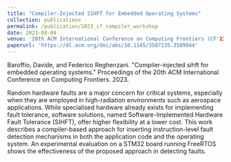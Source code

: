 ```yaml
---
title: "Compiler-Injected SIHFT for Embedded Operating Systems"
collection: publications
permalink: /publication/2023_cf_compiler_workshop
date: 2023-08-04
venue: '20th ACM International Conference on Computing Frontiers (CF'23)'
paperurl: 'https://dl.acm.org/doi/abs/10.1145/3587135.3589944'
---
```


Baroffio, Davide, and Federico Reghenzani. "Compiler-injected sihft for embedded operating systems." Proceedings of the 20th ACM International Conference on Computing Frontiers. 2023.

Random hardware faults are a major concern for critical systems, especially when they are employed in high-radiation environments such as aerospace applications. While specialised hardware already exists for implementing fault tolerance, software solutions, named Software-Implemented Hardware Fault Tolerance (SIHFT), offer higher flexibility at a lower cost. This work describes a compiler-based approach for inserting instruction-level fault detection mechanisms in both the application code and the operating system. An experimental evaluation on a STM32 board running FreeRTOS shows the effectiveness of the proposed approach in detecting faults.